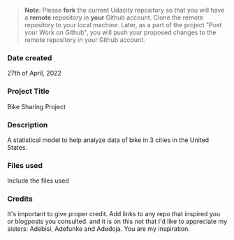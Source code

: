 >**Note**: Please **fork** the current Udacity repository so that you will have a **remote** repository in **your** Github account. Clone the remote repository to your local machine. Later, as a part of the project "Post your Work on Github", you will push your proposed changes to the remote repository in your Github account.

### Date created
27th of April, 2022

### Project Title
Bike Sharing Project

### Description
A statistical model to help analyze data of bike in 3 cities in the United States.

### Files used
Include the files used

### Credits
It's important to give proper credit. Add links to any repo that inspired you or blogposts you consulted. and it is on this not that I'd like to appreciate my sisters: Adebisi, Adefunke and Adedoja. You are my inspiration.

